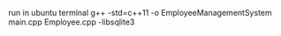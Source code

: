 run in ubuntu terminal
g++ -std=c++11 -o EmployeeManagementSystem main.cpp Employee.cpp -libsqlite3
